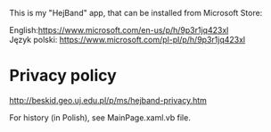 
 This is my "HejBand" app, that can be installed from Microsoft Store:

 English:https://www.microsoft.com/en-us/p/h/9p3r1jq423xl  <br />
 Język polski: https://www.microsoft.com/pl-pl/p/h/9p3r1jq423xl

# Privacy policy
 http://beskid.geo.uj.edu.pl/p/ms/hejband-privacy.htm

 For history (in Polish), see MainPage.xaml.vb file.